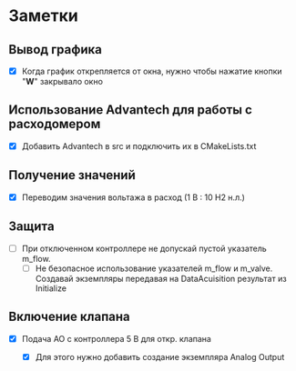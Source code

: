 # Заметки

## Вывод графика
- [x] Когда график открепляется от окна, нужно чтобы нажатие кнопки "**W**" закрывало окно

## Использование Advantech для работы с расходомером
- [x] Добавить Advantech в src и подключить их в CMakeLists.txt

## Получение значений
- [x] Переводим значения вольтажа в расход (1 В : 10 H2 н.л.)

## Защита
- [ ] При отключенном контроллере не допускай пустой указатель m_flow.
    - [ ] Не безопасное использование указателей m_flow и m_valve. Создавай экземпляры передавая на DataAcuisition результат из Initialize

## Включение клапана
- [x] Подача AO с контроллера 5 В для откр. клапана
    - [x] Для этого нужно добавить создание экземпляра Analog Output
    